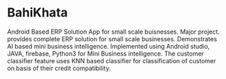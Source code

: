 # BahiKhata
Android Based ERP Solution App for small scale buisnesses.
Major project. provides complete ERP solution for small scale businesses. Demonstrates AI
based mini business intelligence. Implemented using Android studio, JAVA, firebase, Python3
for Mini Business intelligence. The customer classifier feature uses KNN based classifier for
classification of customer on basis of their credit compatibility.
